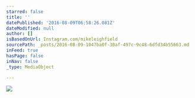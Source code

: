 ```yaml
---
starred: false
title: ''
datePublished: '2016-08-09T06:58:26.081Z'
dateModified: null
author: []
isBasedOnUrl: Instagram.com/mikeleighfield
sourcePath: _posts/2016-08-09-1047ba0f-30af-497c-9c48-6dfd34b55663.md
inFeed: true
hasPage: false
inNav: false
_type: MediaObject

---
```

![](https://the-grid-user-content.s3-us-west-2.amazonaws.com/dd321f51-1559-4198-be7d-8a60f242eb70.jpg)